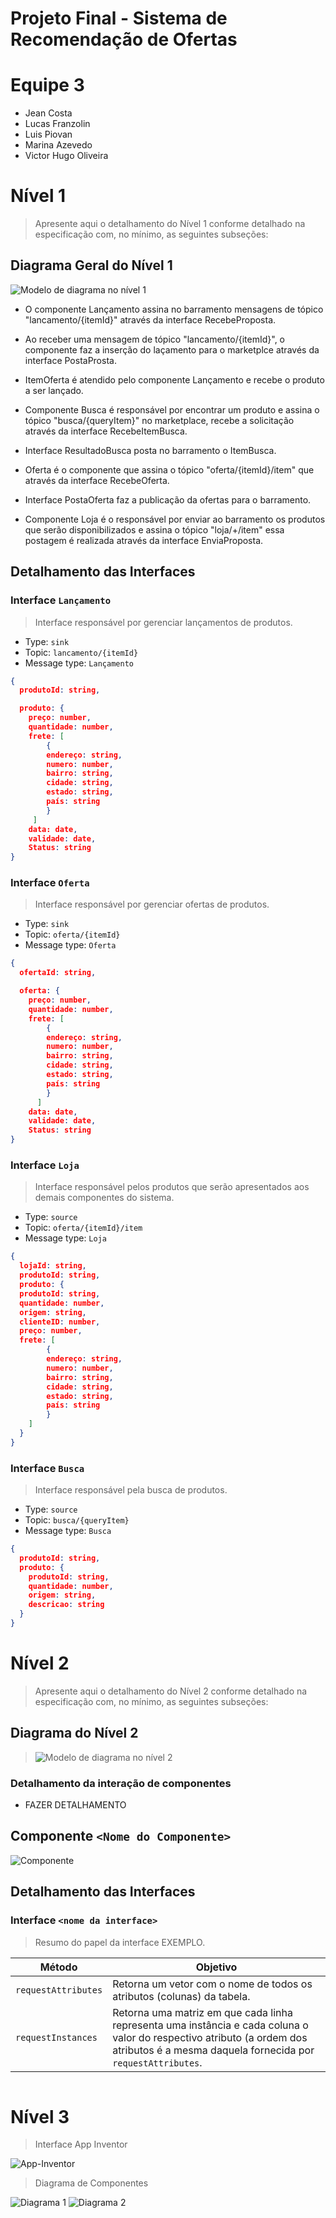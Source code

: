 # Projeto Final - Sistema de Recomendação de Ofertas

# Equipe 3
* Jean Costa
* Lucas Franzolin
* Luis Piovan
* Marina Azevedo
* Victor Hugo Oliveira

# Nível 1

> Apresente aqui o detalhamento do Nível 1 conforme detalhado na especificação com, no mínimo, as seguintes subseções:

## Diagrama Geral do Nível 1

![Modelo de diagrama no nível 1](images/diagrama-barramento.png)

* O componente Lançamento assina no barramento mensagens de tópico "lancamento/{itemId}" através da interface
RecebeProposta.

* Ao receber uma mensagem de tópico "lancamento/{itemId}", o componente faz a inserção do laçamento para o marketplce através da interface PostaProsta.

* ItemOferta é atendido pelo componente Lançamento e recebe o produto a ser lançado.

* Componente Busca é responsável por encontrar um produto e assina o tópico "busca/{queryItem}" no marketplace, recebe a solicitação através da interface RecebeItemBusca.

* Interface ResultadoBusca posta no barramento o ItemBusca.

* Oferta é o componente que assina o tópico "oferta/{itemId}/item" que através da interface RecebeOferta.

* Interface PostaOferta faz a publicação da ofertas para o barramento.

* Componente Loja é o responsável por enviar ao barramento os produtos que serão disponibilizados e assina o tópico "loja/+/item" essa postagem é realizada através da interface EnviaProposta.

## Detalhamento das Interfaces

### Interface `Lançamento`

> Interface responsável por gerenciar lançamentos de produtos.

* Type: `sink`
* Topic: `lancamento/{itemId}`
* Message type: `Lançamento`

~~~json
{
  produtoId: string,

  produto: {
    preço: number,
    quantidade: number,
    frete: [
		{
        endereço: string,
		numero: number,
		bairro: string,
		cidade: string,
		estado: string,
		país: string
        }
     ]
    data: date,
    validade: date,
    Status: string
}
~~~

### Interface `Oferta`

> Interface responsável por gerenciar ofertas de produtos.

* Type: `sink`
* Topic: `oferta/{itemId}`
* Message type: `Oferta`

~~~json
{
  ofertaId: string,

  oferta: {
    preço: number,
    quantidade: number,
    frete: [
		{
        endereço: string,
		numero: number,
		bairro: string,
		cidade: string,
		estado: string,
		país: string
        }
      ]
    data: date,
    validade: date,
    Status: string
}
~~~

### Interface `Loja`

> Interface responsável pelos produtos que serão apresentados aos demais componentes do sistema.

* Type: `source`
* Topic: `oferta/{itemId}/item`
* Message type: `Loja`

~~~json
{
  lojaId: string,
  produtoId: string,
  produto: {
  produtoId: string,
  quantidade: number,
  origem: string,
  clienteID: number,
  preço: number,
  frete: [
		{
        endereço: string,
		numero: number,
		bairro: string,
		cidade: string,
		estado: string,
		país: string
        }
    ]
  }
}
~~~

### Interface `Busca`

> Interface responsável pela busca de produtos.

* Type: `source`
* Topic: `busca/{queryItem}`
* Message type: `Busca`

~~~json
{
  produtoId: string,
  produto: {
    produtoId: string,
    quantidade: number,
	origem: string,
	descricao: string
  }
}
~~~
# Nível 2
> Apresente aqui o detalhamento do Nível 2 conforme detalhado na especificação com, no mínimo, as seguintes subseções:

## Diagrama do Nível 2

> ![Modelo de diagrama no nível 2](images/diagrama-nivel-2.png)

### Detalhamento da interação de componentes

* FAZER DETALHAMENTO

## Componente `<Nome do Componente>`

![Componente](images/componente-1.png)

## Detalhamento das Interfaces

### Interface `<nome da interface>`

> Resumo do papel da interface EXEMPLO.

Método | Objetivo
-------| --------
`requestAttributes` | Retorna um vetor com o nome de todos os atributos (colunas) da tabela.
`requestInstances` | Retorna uma matriz em que cada linha representa uma instância e cada coluna o valor do respectivo atributo (a ordem dos atributos é a mesma daquela fornecida por `requestAttributes`.
~~~
~~~
# Nível 3

> Interface App Inventor

![App-Inventor](images/app-inventor.png)

> Diagrama de Componentes 

![Diagrama 1](images/app-components1.png)
![Diagrama 2](images/app-conponents2.png)

